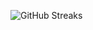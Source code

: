 ![GitHub Streaks](https://github-streaks-mqc9.onrender.com/streak/happilli/image?theme=midnight&cache_bust=1743159411&lang=ja)
